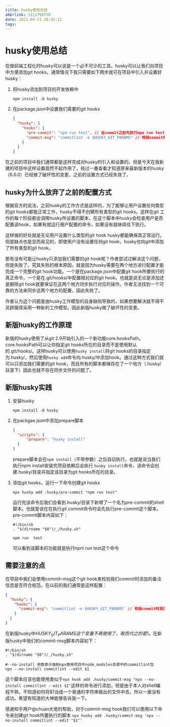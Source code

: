 ```yaml
---
title: husky使用总结
abbrlink: 1211766758
date: 2021-04-21 20:42:12
tags:
---
```

# husky使用总结

在做前端工程化时husky可以说是一个必不可少的工具。husky可以让我们向项目中方便添加git hooks。通常情况下我只需要如下两步就可在项目中引入并设置好husky：

1. 将husky添加到项目的开发依赖中

   `npm install -D husky`

2. 在package.json中设置我们需要的git hooks

   ```json
   {
     "husky": {
       "hooks": {
         "pre-commit": "npm run test", // 在commit之前先执行npm run test命令
         "commit-msg": "commitlint -e $HUSKY_GIT_PARAMS" // 校验commit时添加的备注信息是否符合我们要求的规范
       }
     }
   }
   ```

   

在之前的项目中我们通常都是这样完成对husky的引入和设置的。但是今天在我新建的项目中这样设置竟然不起作用了，经过一番查看才知道原来最新版本的husky（6.0.0）已经做了破坏性的变更，之前的设置方式已经失效了。

## husky为什么放弃了之前的配置方式

根据官方的说法，之前husky的工作方式是这样的，为了能够让用户设置任何类型的git hooks都能正常工作，husky不得不创建所有类型的git hooks。这样在git 工作的每个阶段都会调用husky所设置的脚本，在这个脚本中husky会检查用户是否配置该hook，如果有就运行用户配置的命令，如果没有就继续往下执行。

这样做的好处就是无论用户设置什么类型的git hook husky都能确保其正常运行。但是缺点也是显而易见的，即使用户没有设置任何git hook，husky也向git中添加了所有类型的git hook。

那有没有可能让husky只添加我们需要的git hook呢？作者尝试过解决这个问题，但是失败了。究其失败的根本原因，就是因为husky需要在两个地方进行配置才能完成一个完整的git hook功能。一个是在package.json中配置git hook所要执行的真正命令，一个是在.git/hooks/中配置相对应的git hook。也就是说无论是添加还是删除git hook就要保证在这两个地方同步执行对应的操作。作者无法找到一个可靠的方法来同步这两个地方的配置，因此失败了。

作者认为这个问题是由husky工作模型的自身缺陷导致的，如果想要解决就不得不另辟蹊径采用一种新的工作模型。因此新版husky做了破坏性的变更。

## 新版husky的工作原理

新版的husky使用了从git 2.9开始引入的一个新功能core.hooksPath。core.hooksPath可以让你指定git hooks所在的目录而不是使用默认的.git/hooks/。这样husky可以使用`husky install`将git hooks的目录指定为.husky/，然后使用`husky add`命令向.husky/中添加hook。通过这种方式我们就可以只添加我们需要的git hook，而且所有的脚本都保存在了一个地方（.husky/目录下）因此也就不存在同步文件的问题了。

## 新版husky实践

1. 安装husky

   `npm install -D husky`

2. 在packgae.json中添加prepare脚本

   ```json
   {
     "scripts": {
         "prepare": "husky install"
     }
   }
   ```

   prepare脚本会在`npm install`（不带参数）之后自动执行。也就是说当我们执行npm install安装完项目依赖后会执行 `husky install`命令，该命令会创建.husky/目录并指定该目录为git hooks所在的目录。

3. 添加git hooks，运行一下命令创建git hooks

   `npx husky add .husky/pre-commit "npm run test"`    

   运行完该命令后我们会看到.husky/目录下新增了一个名为pre-commit的shell脚本。也就是说在在执行git commit命令时会先执行pre-commit这个脚本。pre-commit脚本内容如下：

   ```shell
   #!/bin/sh
   . "$(dirname "$0")/_/husky.sh"
   
   npm run  test
   ```

   可以看到该脚本的功能就是执行npm run test这个命令

## 需要注意的点

在项目中我们会使用commit-msg这个git hook来校验我们commit时添加的备注信息是否符合规范。在以前的我们通常是这样配置：

```json
{
  "husky": {
    "hooks": {
      "commit-msg": "commitlint -e $HUSKY_GIT_PARAMS" // 校验commit时添加的备注信息是否符合我们要求的规范
    }
  }
}
```

在新版husky中$HUSKY_GIT_PARAMS这个变量不再使用了，取而代之的是$1。在新版husky中我们的commit-msg脚本内容如下：

```shell
#!/bin/sh
. "$(dirname "$0")/_/husky.sh"

#--no-install 参数表示强制npx使用项目中node_modules目录中的commitlint包
npx --no-install commitlint --edit $1
```

这个脚本应该也能使用类似于`npx husk add .husky/commit-msg "npx --no-install commitlint --edit $1"`这样的命令进行添加，但是由于本人对shell编程不熟，不知道如何将$1当成一个普通的字符串输出的文件中去，所以一直没有成功。希望有知道的大神能够告诉我一下。

感谢知乎用户@chuan大佬的帮助，对于commit-msg hook我们可以使用以下命令来创建git hook所要执行的脚本
`npx husky add .husky/commit-msg 'npx --no-install commitlint --edit "$1"'` 